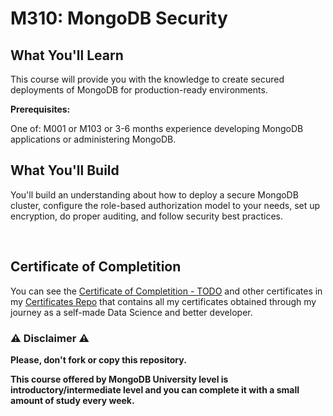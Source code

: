 # M310: MongoDB Security

## What You'll Learn

This course will provide you with the knowledge to create secured deployments of MongoDB for production-ready environments.

**Prerequisites:**

One of: M001 or M103 or 3-6 months experience developing MongoDB applications or administering MongoDB.

## What You'll Build

You'll build an understanding about how to deploy a secure MongoDB cluster, configure the role-based authorization model to your needs, set up encryption, do proper auditing, and follow security best practices.

<br/>

## Certificate of Completition

You can see the [Certificate of Completition - TODO]() and other certificates in my [Certificates Repo](https://github.com/AlessandroCorradini/Certificates) that contains all my certificates obtained through my journey as a self-made Data Science and better developer.

### ⚠️ Disclaimer ⚠️

**Please, don't fork or copy this repository.**

**This course offered by MongoDB University level is introductory/intermediate level and you can complete it with a small amount of study every week.**